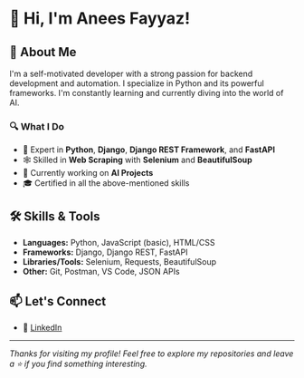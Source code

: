 # 👋 Hi, I'm Anees Fayyaz!

## 🚀 About Me
I'm a self-motivated developer with a strong passion for backend development and automation. I specialize in Python and its powerful frameworks. I'm constantly learning and currently diving into the world of AI.

### 🔍 What I Do
- 🐍 Expert in **Python**, **Django**, **Django REST Framework**, and **FastAPI**
- 🕸️ Skilled in **Web Scraping** with **Selenium** and **BeautifulSoup**
- 🤖 Currently working on **AI Projects**
- 🎓 Certified in all the above-mentioned skills

## 🛠️ Skills & Tools
- **Languages:** Python, JavaScript (basic), HTML/CSS
- **Frameworks:** Django, Django REST, FastAPI
- **Libraries/Tools:** Selenium, Requests, BeautifulSoup
- **Other:** Git, Postman, VS Code, JSON APIs

## 📫 Let's Connect
- 🔗 [LinkedIn](https://www.linkedin.com/in/anees-fayyaz-/)

---

_Thanks for visiting my profile! Feel free to explore my repositories and leave a ⭐ if you find something interesting._
